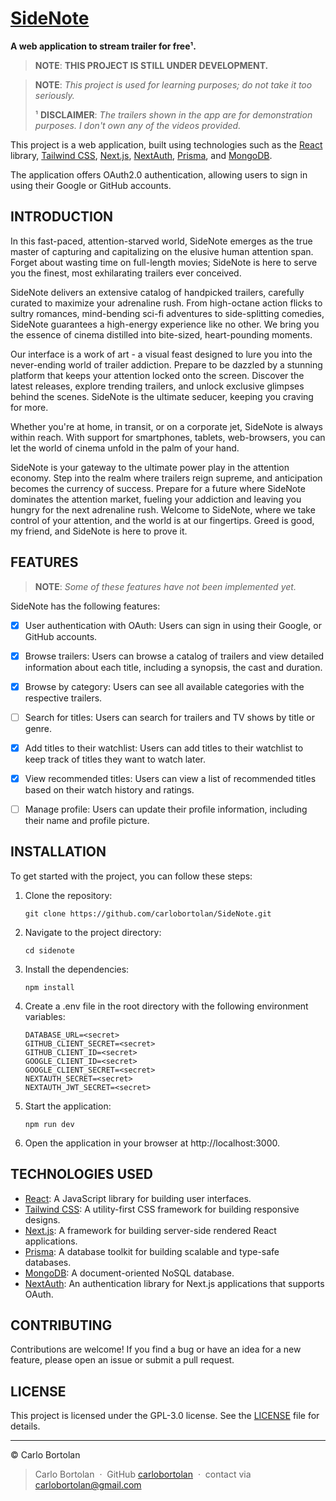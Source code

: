 # [SideNote](https://sidenote.vercel.app)

**A web application to stream trailer for free¹.**

> **NOTE**: **THIS PROJECT IS STILL UNDER DEVELOPMENT.**

> **NOTE**: _This project is used for learning purposes; do not take it too seriously._
>
> ¹ **DISCLAIMER**: _The trailers shown in the app are for demonstration purposes. I don't own any of the videos provided._

This project is a web application, built using technologies such as the [React](https://react.dev/) library, [Tailwind CSS](https://tailwindcss.com/), [Next.js](https://nextjs.org/), [NextAuth](https://next-auth.js.org/), [Prisma](https://www.prisma.io/), and [MongoDB](https://www.mongodb.com/).

The application offers OAuth2.0 authentication, allowing users to sign in using their Google or GitHub accounts.

## INTRODUCTION

In this fast-paced, attention-starved world, SideNote emerges as the true master of capturing and capitalizing on the elusive human attention span. Forget about wasting time on full-length movies; SideNote is here to serve you the finest, most exhilarating trailers ever conceived.

SideNote delivers an extensive catalog of handpicked trailers, carefully curated to maximize your adrenaline rush. From high-octane action flicks to sultry romances, mind-bending sci-fi adventures to side-splitting comedies, SideNote guarantees a high-energy experience like no other. We bring you the essence of cinema distilled into bite-sized, heart-pounding moments.

Our interface is a work of art - a visual feast designed to lure you into the never-ending world of trailer addiction. Prepare to be dazzled by a stunning platform that keeps your attention locked onto the screen. Discover the latest releases, explore trending trailers, and unlock exclusive glimpses behind the scenes. SideNote is the ultimate seducer, keeping you craving for more.

Whether you're at home, in transit, or on a corporate jet, SideNote is always within reach. With support for smartphones, tablets, web-browsers, you can let the world of cinema unfold in the palm of your hand.

SideNote is your gateway to the ultimate power play in the attention economy. Step into the realm where trailers reign supreme, and anticipation becomes the currency of success. Prepare for a future where SideNote dominates the attention market, fueling your addiction and leaving you hungry for the next adrenaline rush. Welcome to SideNote, where we take control of your attention, and the world is at our fingertips. Greed is good, my friend, and SideNote is here to prove it.

## FEATURES

> **NOTE**: _Some of these features have not been implemented yet._

SideNote has the following features:

- [x] User authentication with OAuth: Users can sign in using their Google, or GitHub accounts.

- [x] Browse trailers: Users can browse a catalog of trailers and view detailed information about each title, including a synopsis, the cast and duration.

- [x] Browse by category: Users can see all available categories with the respective trailers.

- [ ] Search for titles: Users can search for trailers and TV shows by title or genre.

- [x] Add titles to their watchlist: Users can add titles to their watchlist to keep track of titles they want to watch later.
- [x] View recommended titles: Users can view a list of recommended titles based on their watch history and ratings.

- [ ] Manage profile: Users can update their profile information, including their name and profile picture.

## INSTALLATION

To get started with the project, you can follow these steps:

1. Clone the repository:
   ```
   git clone https://github.com/carlobortolan/SideNote.git
   ```
2. Navigate to the project directory:
   ```
   cd sidenote
   ```
3. Install the dependencies:
   ```
   npm install
   ```
4. Create a .env file in the root directory with the following environment variables:
   ```
   DATABASE_URL=<secret>
   GITHUB_CLIENT_SECRET=<secret>
   GITHUB_CLIENT_ID=<secret>
   GOOGLE_CLIENT_ID=<secret>
   GOOGLE_CLIENT_SECRET=<secret>
   NEXTAUTH_SECRET=<secret>
   NEXTAUTH_JWT_SECRET=<secret>
   ```
5. Start the application:

   ```
   npm run dev
   ```

6. Open the application in your browser at http://localhost:3000.

## TECHNOLOGIES USED

- [React](https://react.dev/): A JavaScript library for building user interfaces.
- [Tailwind CSS](https://tailwindcss.com/): A utility-first CSS framework for building responsive designs.
- [Next.js](https://nextjs.org/): A framework for building server-side rendered React applications.
- [Prisma](https://www.prisma.io/): A database toolkit for building scalable and type-safe databases.
- [MongoDB](https://www.mongodb.com/): A document-oriented NoSQL database.
- [NextAuth](https://next-auth.js.org/): An authentication library for Next.js applications that supports OAuth.

## CONTRIBUTING

Contributions are welcome! If you find a bug or have an idea for a new feature, please open an issue or submit a pull
request.

## LICENSE

This project is licensed under the GPL-3.0 license. See the [LICENSE](LICENSE) file for details.

---

© Carlo Bortolan

> Carlo Bortolan &nbsp;&middot;&nbsp;
> GitHub [carlobortolan](https://github.com/carlobortolan) &nbsp;&middot;&nbsp;
> contact via [carlobortolan@gmail.com](carlobortolan@gmail.com)
